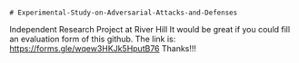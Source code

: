                                                                                                 # Experimental-Study-on-Adversarial-Attacks-and-Defenses
Independent Research Project at River Hill
It would be great if you could fill an evaluation form of this github. The link is: https://forms.gle/wqew3HKJk5HputB76
Thanks!!!
